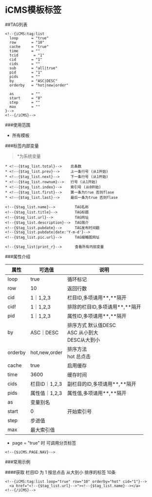 iCMS模板标签
=====

##TAG列表
```
<!--{iCMS:tag:list
  loop      = "true"
  row       = "10"
  cache     = "true"
  time      = ""
  tcid       = "1"
  cid       = "1"
  cids      = ""
  sub       = "all|true"
  pid       = "1"
  pids      = ""
  by        = "ASC|DESC"
  orderby   = "hot|new|order"

  as        = ""
  start     = "0"
  step      = ""
  max       = ""
}-->
<!--{/iCMS}-->
```
###使用范围
- 所有模板

###标签内部变量
> *为系统变量

```
* <!--{$tag_list.total}-->    总条数
* <!--{$tag_list.prev}-->     上一条行号 (从1开始)
* <!--{$tag_list.next}-->     下一条行号 (从1开始)
* <!--{$tag_list.rownum}-->   行号 (从1开始)
* <!--{$tag_list.index}-->    索引号 (从0开始)
* <!--{$tag_list.first}-->    第一条为true 否则flase
* <!--{$tag_list.last}-->     最后一条为true 否则flase

<!--{$tag_list.name}-->         TAG名称
<!--{$tag_list.title}-->        TAG标题
<!--{$tag_list.url}-->          TAG网址
<!--{$tag_list.description}-->  TAG简介
<!--{$tag_list.pubdate}-->      TAG发布时间戳
<!--{$tag_list.pubdate|date:'Y-m-d'}-->
<!--{$tag_list.pic.url}-->      TAG缩略图网址
```

```
<!--{$tag_list|print_r}-->      查看所有内部变量
```

###属性介绍

|属性|可选值|说明
|-|-|-|
|loop|true|循环标记
|row|10|返回行数
|cid|1｜1,2,3|栏目ID,多项请用**,**隔开
|cid!|1｜1,2,3|排除的栏目ID,多项请用**,**隔开
|pid|1｜1,2,3|属性ID,多项请用**,**隔开
|by|ASC｜DESC|排序方式 默认值DESC<br />ASC 从小到大 <br />DESC从大到小
|orderby|hot,new,order|排序方法 <br /> hot 总点击
|cache|true|启用缓存
|time|3600|缓存时间
|cids|栏目ID｜1,2,3|副栏目的ID,多项请用**,**隔开
|pids|属性值｜1,2,3|属性值,多项请用**,**隔开
|as|变量别名|
|start|0|开始索引号
|step|步进值|
|max|最大索引值|

- page = "true" 时  可调用分页标签

```
<!--{$iCMS.PAGE.NAV}-->
```

###常用示例

####获取 栏目ID 为 1 按总点击 从大到小 排序的标签 10条

```
<!--{iCMS:tag:list loop="true" row="10" orderby="hot" cid="1"}-->
  <a href="<!--{$tag_list.url}-->"><!--{$tag_list.name}--></a>
<!--{/iCMS}-->
```
